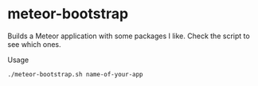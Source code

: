 meteor-bootstrap
================

Builds a Meteor application with some packages I like. Check the script to see which ones.

Usage

```shell
./meteor-bootstrap.sh name-of-your-app
```
